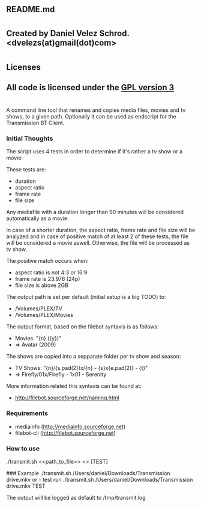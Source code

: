 #
## README.md
#
#
## Created by Daniel Velez Schrod. <dvelezs(at)gmail(dot)com>
#
## Licenses
## All code is licensed under the [GPL version 3](http://www.gnu.org/licenses/gpl.html)
#
#


A command line tool that renames and copies media files, movies and tv shows, to a given path. Optionally it can be used as endscript for the Transmission BT Client.

### Initial Thoughts
The script uses 4 tests in order to determine if it's rather a tv show or a movie:

These tests are: 
* duration
* aspect ratio
* frame rate
* file size

Any mediafile with a duration longer than 90 minutes will be considered automatically as a movie.

In case of a shorter duration, the aspect ratio, frame rate and file size will be analyzed and in case of positive match of at least 2 of these tests, the file will be considered a movie aswell. Otherwise, the file will be processed as tv show. 

The positive match occurs when: 
* aspect ratio is not 4:3 or 16:9
* frame rate is 23.976 (24p)
* file size is above 2GB

The output path is set per default (initial setup is a big TODO) to:
* /Volumes/PLEX/TV
* /Volumes/PLEX/Movies

The output format, based on the filebot syntaxis is as follows:
* Movies:	"{n} ({y})"
* => Avatar (2009)

The shows are copied  into a sepparate folder per tv show and season:
* TV Shows:	"{n}/{s.pad(2)}x/{n} - {s}x{e.pad(2)} - {t}"
* => Firefly/01x/Firefly - 1x01 - Serenity

More information related this syntaxis can be found at: 
* http://filebot.sourceforge.net/naming.html

### Requirements
*  mediainfo (http://mediainfo.sourceforge.net)
* filebot-cli (http://filebot.sourceforge.net)

### How to use
./transmit.sh <<path_to_file>> <<file>> [TEST]

### Example
./transmit.sh /Users/daniel/Downloads/Transmission drive.mkv
or - test run
./transmit.sh /Users/daniel/Downloads/Transmission drive.mkv TEST

The output will be logged as default to /tmp/transmit.log
